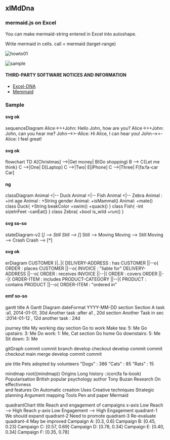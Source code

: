 ## xlMdDna

### mermaid.js on Excel

You can make mermaid-string entered in Excel into autoshape.

Write mermaid in cells.
call = mermaid (target-range)

![howto01](https://github.com/WaToI/re_xlMdDna/assets/23034857/6519743e-953b-4d19-9edf-c03db997c7e2)

![sample](https://github.com/WaToI/re_xlMdDna/assets/23034857/24adc55a-ad33-483c-976c-742b0f793b10)

#### THIRD-PARTY SOFTWARE NOTICES AND INFORMATION
* [Excel-DNA](https://excel-dna.net/)
* [Memmaid](https://mermaid.live/)

### Sample

#### svg ok
sequenceDiagram
    Alice->>+John: Hello John, how are you?
    Alice->>+John: John, can you hear me?
    John-->>-Alice: Hi Alice, I can hear you!
    John-->>-Alice: I feel great!

#### svg ok
flowchart TD
    A[Christmas] -->|Get money| B(Go shopping)
    B --> C{Let me think}
    C -->|One| D[Laptop]
    C -->|Two| E[iPhone]
    C -->|Three| F[fa:fa-car Car]

#### ng
classDiagram
    Animal <|-- Duck
    Animal <|-- Fish
    Animal <|-- Zebra
    Animal : +int age
    Animal : +String gender
    Animal: +isMammal()
    Animal: +mate()
    class Duck{
      +String beakColor
      +swim()
      +quack()
    }
    class Fish{
      -int sizeInFeet
      -canEat()
    }
    class Zebra{
      +bool is_wild
      +run()
    }

#### svg so-so
stateDiagram-v2
    [*] --> Still
    Still --> [*]
    Still --> Moving
    Moving --> Still
    Moving --> Crash
    Crash --> [*]

#### svg ok
erDiagram
    CUSTOMER }|..|{ DELIVERY-ADDRESS : has
    CUSTOMER ||--o{ ORDER : places
    CUSTOMER ||--o{ INVOICE : "liable for"
    DELIVERY-ADDRESS ||--o{ ORDER : receives
    INVOICE ||--|{ ORDER : covers
    ORDER ||--|{ ORDER-ITEM : includes
    PRODUCT-CATEGORY ||--|{ PRODUCT : contains
    PRODUCT ||--o{ ORDER-ITEM : "ordered in"

#### emf so-so
gantt
    title A Gantt Diagram
    dateFormat  YYYY-MM-DD
    section Section
    A task           :a1, 2014-01-01, 30d
    Another task     :after a1  , 20d
    section Another
    Task in sec      :2014-01-12  , 12d
    another task      : 24d


journey
    title My working day
    section Go to work
      Make tea: 5: Me
      Go upstairs: 3: Me
      Do work: 1: Me, Cat
    section Go home
      Go downstairs: 5: Me
      Sit down: 3: Me


gitGraph
    commit
    commit
    branch develop
    checkout develop
    commit
    commit
    checkout main
    merge develop
    commit
    commit


pie title Pets adopted by volunteers
    "Dogs" : 386
    "Cats" : 85
    "Rats" : 15


mindmap
  root((mindmap))
    Origins
      Long history
      ::icon(fa fa-book)
      Popularisation
        British popular psychology author Tony Buzan
    Research
      On effectivness<br/>and features
      On Automatic creation
        Uses
            Creative techniques
            Strategic planning
            Argument mapping
    Tools
      Pen and paper
      Mermaid

quadrantChart
    title Reach and engagement of campaigns
    x-axis Low Reach --> High Reach
    y-axis Low Engagement --> High Engagement
    quadrant-1 We should expand
    quadrant-2 Need to promote
    quadrant-3 Re-evaluate
    quadrant-4 May be improved
    Campaign A: [0.3, 0.6]
    Campaign B: [0.45, 0.23]
    Campaign C: [0.57, 0.69]
    Campaign D: [0.78, 0.34]
    Campaign E: [0.40, 0.34]
    Campaign F: [0.35, 0.78]


